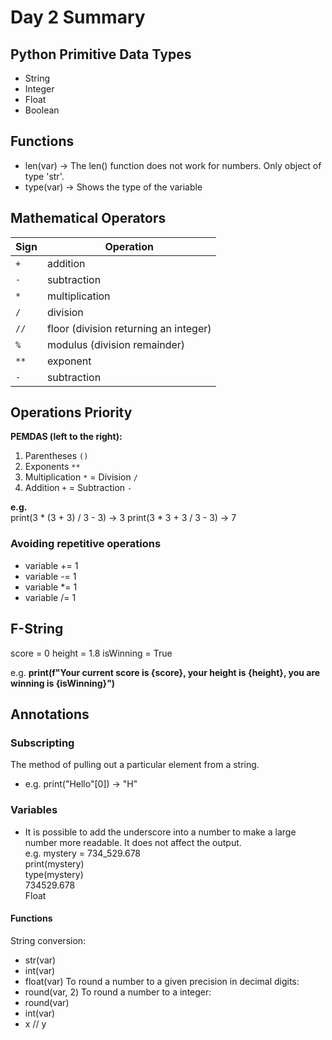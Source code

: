 # Day 2 Summary

## Python Primitive Data Types
- String
- Integer
- Float
- Boolean

## Functions
- len(var) -> The len() function does not work for numbers. Only object of type 'str'.
- type(var) -> Shows the type of the variable

## Mathematical Operators
| Sign | Operation |
| --- | --- |
| `+` | addition |
| `-` | subtraction |
| `*` | multiplication |
| `/` | division |
| `//` | floor (division returning an integer) |
| `%` | modulus (division remainder)
| `**` | exponent |
| `-` | subtraction |

## Operations Priority
**PEMDAS (left to the right):**
1. Parentheses `()`
2. Exponents `**`
3. Multiplication `*` = Division `/`
5. Addition `+` = Subtraction `-`

**e.g.** <br>
print(3 * (3 + 3) / 3 - 3) -> 3
print(3 * 3 + 3 / 3 - 3) -> 7

### Avoiding repetitive operations
- variable += 1
- variable -= 1
- variable *= 1
- variable /= 1

## F-String
score = 0
height = 1.8
isWinning = True

e.g. **print(f"Your current score is {score}, your height is {height}, you are winning is {isWinning}")**

## Annotations
### Subscripting
The method of pulling out a particular element from a string.
- e.g. print("Hello"[0]) -> "H"

### Variables
- It is possible to add the underscore into a number to make a large number more readable. It does not affect the output.<br>e.g. mystery = 734_529.678<br>print(mystery)<br>type(mystery)<br>734529.678<br>Float

#### Functions
String conversion:
- str(var)
- int(var)
- float(var)
To round a number to a given precision in decimal digits:
- round(var, 2)
To round a number to a integer:
- round(var)
- int(var)
- x // y






